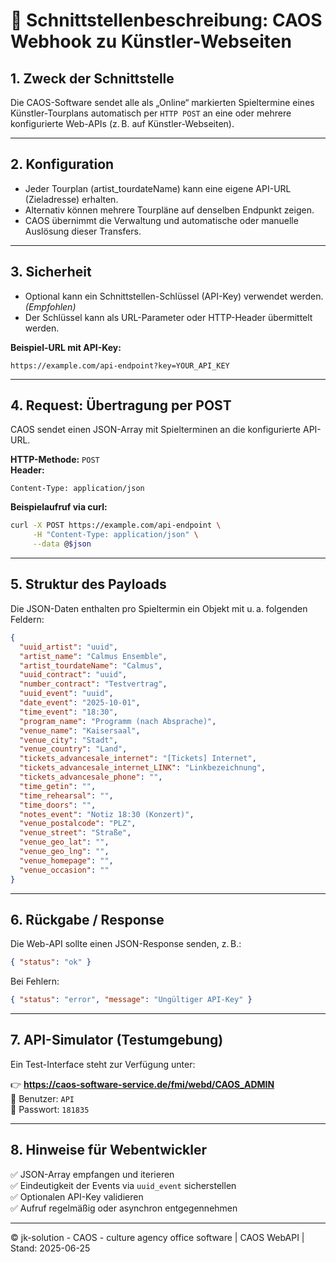 # 📘 Schnittstellenbeschreibung: CAOS Webhook zu Künstler-Webseiten

## 1. Zweck der Schnittstelle

Die CAOS-Software sendet alle als „Online“ markierten Spieltermine eines Künstler-Tourplans automatisch per `HTTP POST` an eine oder mehrere konfigurierte Web-APIs (z. B. auf Künstler-Webseiten).

---

## 2. Konfiguration

- Jeder Tourplan (artist_tourdateName) kann eine eigene API-URL (Zieladresse) erhalten.
- Alternativ können mehrere Tourpläne auf denselben Endpunkt zeigen.
- CAOS übernimmt die Verwaltung und automatische oder manuelle Auslösung dieser Transfers.

---

## 3. Sicherheit

- Optional kann ein Schnittstellen-Schlüssel (API-Key) verwendet werden. *(Empfohlen)*
- Der Schlüssel kann als URL-Parameter oder HTTP-Header übermittelt werden.

**Beispiel-URL mit API-Key:**
```
https://example.com/api-endpoint?key=YOUR_API_KEY
```

---

## 4. Request: Übertragung per POST

CAOS sendet einen JSON-Array mit Spielterminen an die konfigurierte API-URL.

**HTTP-Methode:** `POST`  
**Header:**
```
Content-Type: application/json
```

**Beispielaufruf via curl:**
```bash
curl -X POST https://example.com/api-endpoint \
     -H "Content-Type: application/json" \
     --data @$json
```

---

## 5. Struktur des Payloads

Die JSON-Daten enthalten pro Spieltermin ein Objekt mit u. a. folgenden Feldern:

```json
{
  "uuid_artist": "uuid",
  "artist_name": "Calmus Ensemble",
  "artist_tourdateName": "Calmus",
  "uuid_contract": "uuid",
  "number_contract": "Testvertrag",
  "uuid_event": "uuid",
  "date_event": "2025-10-01",
  "time_event": "18:30",
  "program_name": "Programm (nach Absprache)",
  "venue_name": "Kaisersaal",
  "venue_city": "Stadt",
  "venue_country": "Land",
  "tickets_advancesale_internet": "[Tickets] Internet",
  "tickets_advancesale_internet_LINK": "Linkbezeichnung",
  "tickets_advancesale_phone": "",
  "time_getin": "",
  "time_rehearsal": "",
  "time_doors": "",
  "notes_event": "Notiz 18:30 (Konzert)",
  "venue_postalcode": "PLZ",
  "venue_street": "Straße",
  "venue_geo_lat": "",
  "venue_geo_lng": "",
  "venue_homepage": "",
  "venue_occasion": ""
}
```

---

## 6. Rückgabe / Response

Die Web-API sollte einen JSON-Response senden, z. B.:

```json
{ "status": "ok" }
```

Bei Fehlern:

```json
{ "status": "error", "message": "Ungültiger API-Key" }
```

---

## 7. API-Simulator (Testumgebung)

Ein Test-Interface steht zur Verfügung unter:

👉 **https://caos-software-service.de/fmi/webd/CAOS_ADMIN**  
🔐 Benutzer: `API`  
🔑 Passwort: `181835`

---

## 8. Hinweise für Webentwickler

✅ JSON-Array empfangen und iterieren  
✅ Eindeutigkeit der Events via `uuid_event` sicherstellen  
✅ Optionalen API-Key validieren  
✅ Aufruf regelmäßig oder asynchron entgegennehmen

---

© jk-solution - CAOS - culture agency office software | CAOS WebAPI | Stand: 2025-06-25
